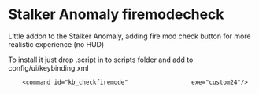 # Stalker Anomaly firemodecheck
Little addon to the Stalker Anomaly, adding fire mod check button for more realistic experience (no HUD) 

To install it just drop .script in to scripts folder and add to config/ui/keybinding.xml 

		<command id="kb_checkfiremode"					exe="custom24"/>
